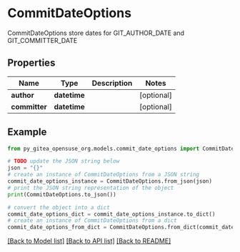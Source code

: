 # CommitDateOptions

CommitDateOptions store dates for GIT_AUTHOR_DATE and GIT_COMMITTER_DATE

## Properties

Name | Type | Description | Notes
------------ | ------------- | ------------- | -------------
**author** | **datetime** |  | [optional] 
**committer** | **datetime** |  | [optional] 

## Example

```python
from py_gitea_opensuse_org.models.commit_date_options import CommitDateOptions

# TODO update the JSON string below
json = "{}"
# create an instance of CommitDateOptions from a JSON string
commit_date_options_instance = CommitDateOptions.from_json(json)
# print the JSON string representation of the object
print(CommitDateOptions.to_json())

# convert the object into a dict
commit_date_options_dict = commit_date_options_instance.to_dict()
# create an instance of CommitDateOptions from a dict
commit_date_options_from_dict = CommitDateOptions.from_dict(commit_date_options_dict)
```
[[Back to Model list]](../README.md#documentation-for-models) [[Back to API list]](../README.md#documentation-for-api-endpoints) [[Back to README]](../README.md)


